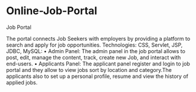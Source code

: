 # Online-Job-Portal
Job Portal

The portal connects Job Seekers with employers by providing a platform to search and apply for job opportunities.
Technologies: CSS, Servlet, JSP, JDBC, MySQL:
• Admin Panel: The admin panel in the job portal allows to post, edit, manage the content, track, create new Job,
and interact with end-users.
• Applicants Panel: The applicant panel register and login to job portal and they allow to view jobs sort by location
and category.The applicants also to set up a personal profile, resume and view the history of applied jobs.
